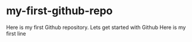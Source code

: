 # my-first-github-repo
Here is my first Github repository. Lets get started with Github
Here is my first line 

